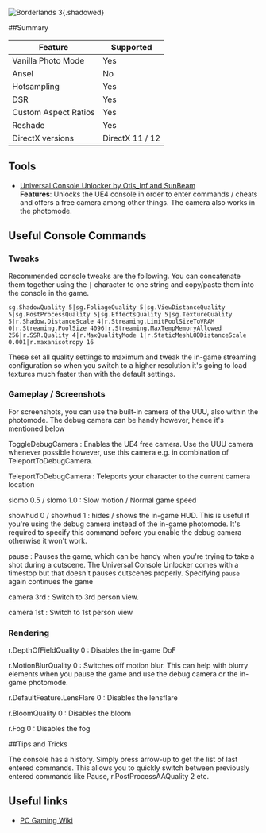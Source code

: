 ![Borderlands 3](Images\borderlands3_header.jpg "Shot by Otis_Inf"){.shadowed}

##Summary

Feature | Supported
--|--
Vanilla Photo Mode | Yes
Ansel | No
Hotsampling | Yes
DSR | Yes
Custom Aspect Ratios | Yes
Reshade | Yes
DirectX versions | DirectX 11 / 12
 
## Tools

* [Universal Console Unlocker by Otis_Inf and SunBeam](..\GeneralGuides\universal_ue4_consoleunlocker.htm)  
**Features**: Unlocks the UE4 console in order to enter commands / cheats and offers a free camera among other things. The camera also works in 
the photomode. 

## Useful Console Commands

### Tweaks
Recommended console tweaks are the following. You can concatenate them together using the `|` character to one string and
copy/paste them into the console in the game. 

```
sg.ShadowQuality 5|sg.FoliageQuality 5|sg.ViewDistanceQuality 5|sg.PostProcessQuality 5|sg.EffectsQuality 5|sg.TextureQuality 5|r.Shadow.DistanceScale 4|r.Streaming.LimitPoolSizeToVRAM 0|r.Streaming.PoolSize 4096|r.Streaming.MaxTempMemoryAllowed 256|r.SSR.Quality 4|r.MaxQualityMode 1|r.StaticMeshLODDistanceScale 0.001|r.maxanisotropy 16 
```

These set all quality settings to maximum and tweak the in-game streaming configuration so when you switch to a higher resolution it's going to 
load textures much faster than with the default settings. 

### Gameplay / Screenshots

For screenshots, you can use the built-in camera of the UUU, also within the photomode. The debug camera can be handy however, hence it's mentioned below

ToggleDebugCamera
:	Enables the UE4 free camera. Use the UUU camera whenever possible however, use this camera e.g. in combination of TeleportToDebugCamera. 

TeleportToDebugCamera
:	Teleports your character to the current camera location  

slomo 0.5 / slomo 1.0
:	Slow motion / Normal game speed

showhud 0 / showhud 1
:	hides / shows the in-game HUD. This is useful if you're using the debug camera instead of the in-game photomode. It's required to specify this
command before you enable the debug camera otherwise it won't work. 

pause
:	Pauses the game, which can be handy when you're trying to take a shot during a cutscene. The Universal Console Unlocker comes with a timestop
but that doesn't pauses cutscenes properly. Specifying `pause` again continues the game

camera 3rd
:	Switch to 3rd person view. 

camera 1st
:	Switch to 1st person view

### Rendering

r.DepthOfFieldQuality 0
:	Disables the in-game DoF

r.MotionBlurQuality 0
:	Switches off motion blur. This can help with blurry elements when you pause the game and use the debug camera or the in-game photomode. 

r.DefaultFeature.LensFlare 0
:	Disables the lensflare

r.BloomQuality 0
:	Disables the bloom

r.Fog 0
:	Disables the fog

##Tips and Tricks

The console has a history. Simply press arrow-up to get the list of last entered commands. This allows you to quickly switch between previously entered
commands like Pause, r.PostProcessAAQuality 2 etc. 

## Useful links

* [PC Gaming Wiki](https://www.pcgamingwiki.com/wiki/Borderlands_3)

